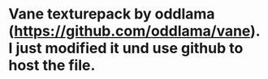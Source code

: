 # Vane texturepack by oddlama (https://github.com/oddlama/vane). I just modified it und use github to host the file.
